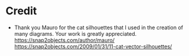 # Credit

- Thank you Mauro for the cat silhouettes that I used in the creation of many diagrams. Your work is greatly appreciated.
  https://snap2objects.com/author/mauro/
  https://snap2objects.com/2009/01/31/11-cat-vector-silhouettes/

